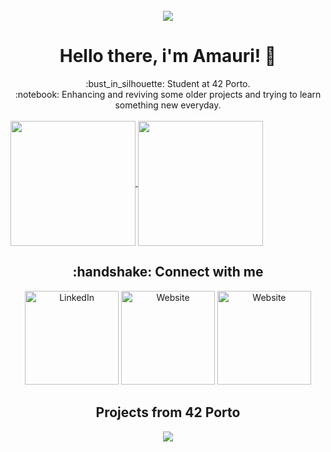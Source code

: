 
<div id="counter" align="center">
  <br>
  <img src="https://komarev.com/ghpvc/?username=amauricoder&style=flat-square" />
</div>

<h1 align="center">Hello there, i'm Amauri! 👋</h1> 
<div align="center">
:bust_in_silhouette: Student at 42 Porto. </br>
:notebook: Enhancing and reviving some older projects and trying to learn something new everyday.</br>
</div>
</br>
<a href="https://github.com/amauricoder">
  <img height=200 align="center" src="https://github-readme-stats.vercel.app/api?username=amauricoder&theme=algolia&show_icons=true&card_width=320" />
</a>
<a href="https://github.com/amauricoder">
  <img height=200 align="center" src="https://github-readme-stats.vercel.app/api/top-langs/?username=amauricoder&theme=algolia&layout=compact&card_width=320" />
</a>

<h2 align="center"> :handshake: Connect with me </h2>
<div align="center">
<a href="https://www.linkedin.com/in/amauri-lisboa/"><img alt="LinkedIn" src="https://img.shields.io/badge/LinkedIn-0077B5?style=for-the-badge&logo=linkedin&logoColor=white" width="150" style="max-width: 100%"></a>
<a href="https://www.amaurilisboa.com"><img alt="Website" src="https://img.shields.io/badge/website-000000?style=for-the-badge&logo=About.me&logoColor=white" width="150" style="max-width: 100%"></a>
<a href="https://exercism.org/profiles/amauricoder"><img alt="Website" src="https://img.shields.io/badge/Exercism-009CAB?style=for-the-badge&logo=exercism&logoColor=white" width="150" style="max-width: 100%"></a>
</div>
<div align="center">
  <h2>Projects from 42 Porto</h2>
  <a href="https://github.com/amauricoder/42_Common_Core"><img src="https://encrypted-tbn0.gstatic.com/images?q=tbn:ANd9GcRbJ61e5a9jMyknXegEYQZKc28jiKN6SFMC2k7SLXUo6w&s" /></a>
</div>
